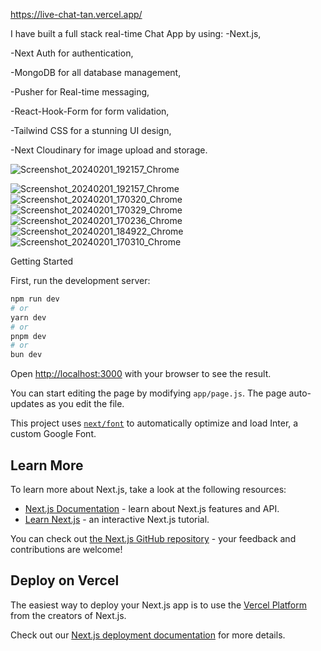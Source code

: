 https://live-chat-tan.vercel.app/


I have built a full stack real-time Chat App by using: 
-Next.js, 

-Next Auth for authentication, 

-MongoDB for all database management, 

-Pusher for Real-time messaging, 

-React-Hook-Form for form validation, 

-Tailwind CSS for a stunning UI design, 

-Next Cloudinary for image upload and storage.


![Screenshot_20240201_192157_Chrome](https://github.com/KaSofi/live-chat/assets/103929930/8f8dcf4c-888e-4757-97a7-cc977797fe8c)

![Screenshot_20240201_192157_Chrome](https://github.com/KaSofi/live-chat/assets/103929930/ae860633-ba56-4217-9661-efb8df19d17a)![Screenshot_20240201_170320_Chrome](https://github.com/KaSofi/live-chat/assets/103929930/6b7a9274-a6d7-4555-b607-c5c135b3226d)![Screenshot_20240201_170329_Chrome](https://github.com/KaSofi/live-chat/assets/103929930/323a53b4-8cfd-4cbc-a631-b9384274810b)![Screenshot_20240201_170236_Chrome](https://github.com/KaSofi/live-chat/assets/103929930/c5c5abc2-f29d-4cae-924b-39c07cc030cb)![Screenshot_20240201_184922_Chrome](https://github.com/KaSofi/live-chat/assets/103929930/81ab4576-86f8-4cfd-9fc4-1ff07fb84c11)
![Screenshot_20240201_170310_Chrome](https://github.com/KaSofi/live-chat/assets/103929930/57791be9-03e2-41d0-920d-c9e836b8eec1)






Getting Started

First, run the development server:

```bash
npm run dev
# or
yarn dev
# or
pnpm dev
# or
bun dev
```

Open [http://localhost:3000](http://localhost:3000) with your browser to see the result.

You can start editing the page by modifying `app/page.js`. The page auto-updates as you edit the file.

This project uses [`next/font`](https://nextjs.org/docs/basic-features/font-optimization) to automatically optimize and load Inter, a custom Google Font.

## Learn More

To learn more about Next.js, take a look at the following resources:

- [Next.js Documentation](https://nextjs.org/docs) - learn about Next.js features and API.
- [Learn Next.js](https://nextjs.org/learn) - an interactive Next.js tutorial.

You can check out [the Next.js GitHub repository](https://github.com/vercel/next.js/) - your feedback and contributions are welcome!

## Deploy on Vercel

The easiest way to deploy your Next.js app is to use the [Vercel Platform](https://vercel.com/new?utm_medium=default-template&filter=next.js&utm_source=create-next-app&utm_campaign=create-next-app-readme) from the creators of Next.js.

Check out our [Next.js deployment documentation](https://nextjs.org/docs/deployment) for more details.
